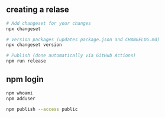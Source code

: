 ## creating a relase

```bash
# Add changeset for your changes
npx changeset

# Version packages (updates package.json and CHANGELOG.md)
npx changeset version

# Publish (done automatically via GitHub Actions)
npm run release
```


## npm login

```sh
npm whoami
npm adduser
```

```sh
npm publish --access public
```